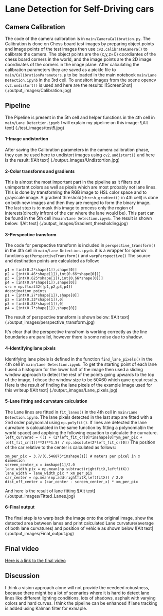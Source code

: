 # Lane Detection for Self-Driving cars

## Camera Calibration

The code of the camera calibration is in `main/CameraCalibration.py`. The Calibration is done on Chess board test images by preparing object points and image points of the test images then use `cv2.calibrateCamera()` to calibrate the camera. The object points are the (x,y,z=0) coordiantes of the chess board corners in the world, and the image points are the 2D image coordinates of the corners in the image plane. After calculating the calibration parameters they are saved as a pickle file to `main/CalibrationParameters.p` to be loaded in the main notebook `main/Lane Detection.ipynb` in the 3rd cell. To undsitort images from the scene opencv `cv2.undistort()` is used and here are the results:
![ScreenShot] (./output_images/Calibration.jpg)

## Pipeline
The Pipeline is present in the 5th cell and helper functions in the 4th cell in `main/Lane Detection.ipynb`
I will explain my pipeline on this image:
![Alt text] (./test_images/test5.jpg)

#### 1-Image undistortion
After saving the Calibration parameters in the camera calibration phase, they can be used here to undistort images using `cv2.undistort()`
and here is the result:
![Alt text] (./output_images/Undistortion.jpg)

#### 2-Color transforms and gradients 

This is almost the most important part in the pipeline as it filters out unimportant colors as well as pixels which are most probably not lane lines. This is done by transforming the RGB image to HSL color space and to grayscale image. A gradient threshold(`thresh_gradient()` in 4th cell) is done on both new images and then they are merged to form the binary image. The last step is to mask this image to process only the region of interests(directly infront of the car where the lane would be). This part can be found in the 5th cell in`main/Lane Detection.ipynb`. The result is shown below:
![Alt text] (./output_images/Gradient_thresholding.jpg)

#### 3-Perspective transform

The code for perspective transform is included in `perspective_transform()` in the 4th cell in `main/Lane Detection.ipynb`. it is a wrapper for opencv functions `getPerspectiveTransform()` and `warpPerspective()` The source and destination points are calculated as follow:

```
p1 = [int(0.2*shape[1]),shape[0]]
p2 = [int(0.46*shape[1]),int(0.66*shape[0])]
p3 = [int(0.625*shape[1]),int(0.66*shape[0])]
p4 = [int(0.9*shape[1]),shape[0]]
src = np.float32([p1,p2,p3,p4])
#destination points
p1 = [int(0.27*shape[1]),shape[0]]
p2 = [int(0.33*shape[1]),0]
p3 = [int(0.83*shape[1]),0]
p4 = [int(0.7*shape[1]),shape[0]]
```
The result of perspective transform is shown below:
![Alt text] (./output_images/perspective_transform.jpg)

It's clear that the perspective transfrom is working correctly as the line boundaries are parallel, however there is some noise due to shadow.

#### 4-Identifying lane pixels

Identifying lane pixels is defined in the function `find_lane_pixels()` in the 4th cell in `main/Lane Detection.ipynb`.
To get the starting point of each lane I used a histogram for the lower half of the image then used a sliding window approach to detect the rest of the points going upwards to the top of the image, I chose the window size to be 50X60 which gave great results.
Here is the result of finding the lane pixels of the example image used for this writeup
![Alt text] (./output_images/Lane_pixels.jpg)

#### 5-Lane fitting and curvature calculation

The Lane lines are fitted in `fit_lanes()` in the 4th cell in `main/Lane Detection.ipynb`. The lane pixels detected in the last step are fitted with a 2nd order polynomial using `np.polyfit()`. If lines are detected the lane curvature is calcualated in the same function by fitting a polynomial(in the world space) and applying the following equation to calculate the curvature.
` left_curverad = ((1 + (2*left_fit_cr[0]*imshape[0]*ym_per_pix + left_fit_cr[1])**2)**1.5) / np.absolute(2*left_fit_cr[0])`
The position of the car relative to the center is calculated as follows:
```
xm_per_pix = 3.7/(0.546875*imshape[1]) # meters per pixel in x dimension
screen_center_x = imshape[1]/2.0
lane_width_pix = np.mean(np.subtract(rightfitX,leftfitX))
lane_width = lane_width_pix * xm_per_pix
car_center = np.mean(np.add(rightfitX,leftfitX)) / 2.0
dist_off_center = (car_center - screen_center_x) * xm_per_pix
```
And here is the result of lane fitting 
![Alt text] (./output_images/Fitted_Lanes.jpg)

#### 6-Final output

The final step is to warp back the image onto the original image, show the detected area between lanes and print calculated Lane curvature(average of both lane curvatures) and position of vehicle as shown below
![Alt text] (./output_images/Final_output.jpg)

## Final video

[Here is a link to the final video](https://github.com/HaithamKhedr/Lane-Detection/blob/master/main/out.mp4)

## Discussion
I think a vision approach alone will not provide the needeed robustness, because there might be a lot of scenarios where it is hard to detect lane lines like different lighting conditions, lots of shadows, asphalt with varying colors and hard curves. I think the pipeline can be enhanced if lane tracking is added using Kalman filter for exmaple.

